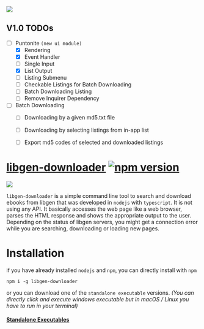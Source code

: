 ![](https://raw.githubusercontent.com/obsfx/libgen-cli-downloader/master/logo.png)

## V1.0 TODOs

- [ ] Puntonite `(new ui module)`
  - [x] Rendering
  - [x] Event Handler
  - [ ] Single Input
  - [x] List Output
  - [ ] Listing Submenu
  - [ ] Checkable Listings for Batch Downloading
  - [ ] Batch Downloading Listing
  - [ ] Remove Inquirer Dependency
  
- [ ] Batch Downloading
  - [ ] Downloading by a given md5.txt file
  - [ ] Downloading by selecting  listings from in-app list
  - [ ] Export md5 codes of selected and downloaded listings



# [libgen-downloader](https://obsfx.github.io/libgen-downloader) [![npm version](https://badge.fury.io/js/libgen-downloader.svg)](https://badge.fury.io/js/libgen-downloader)

![](https://raw.githubusercontent.com/obsfx/libgen-cli-downloader/master/demo.gif)

`libgen-downloader` is a simple command line tool to search and download ebooks from libgen that was developed in `nodejs` with `typescript`. It is not using any API. It basically accesses the web page like a web browser, parses the HTML response and shows the appropriate output to the user. Depending on the status of libgen servers, you might get a connection error while you are searching, downloading or loading new pages.

# Installation

if you have already installed `nodejs` and `npm`, you can directly install with `npm`

```
npm i -g libgen-downloader
```

or you can download one of the `standalone executable` versions. *(You can directly click and execute windows executable but in macOS / Linux you have to run in your terminal)*

#### [Standalone Executables](https://github.com/obsfx/libgen-cli-downloader/releases)

